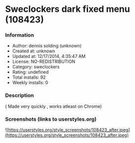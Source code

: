 # Sweclockers dark fixed menu (108423)

### Information
- Author: dennis solding (unknown)
- Created at: unknown
- Updated at: 12/17/2014, 4:35:47 AM
- License: NO-REDISTRIBUTION
- Category: sweclockers
- Rating: undefined
- Total installs: 92
- Weekly installs: 0


### Description
( Made very quickly , works atleast on Chrome)


### Screenshots (links to userstyles.org)
![https://userstyles.org/style_screenshots/108423_after.jpeg](https://userstyles.org/style_screenshots/108423_after.jpeg)


